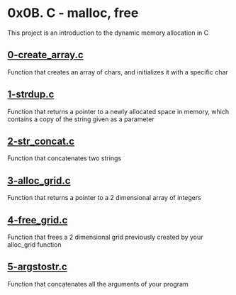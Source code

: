 # 0x0B. C - malloc, free

This project is an introduction to the dynamic memory allocation in C

## [0-create_array.c](./0-create_array.c)

Function that creates an array of chars, and initializes it with a specific char

## [1-strdup.c](./1-strdup.c)

Function that returns a pointer to a newly allocated space in memory, which contains a copy of the string given as a parameter

## [2-str_concat.c](./2-str_concat.c)

Function that concatenates two strings

## [3-alloc_grid.c](./3-alloc_grid.c)

Function that returns a pointer to a 2 dimensional array of integers

## [4-free_grid.c](./4-free_grid.c)

Function that frees a 2 dimensional grid previously created by your alloc_grid function

## [5-argstostr.c](./5-argstostr.c)

Function that concatenates all the arguments of your program
